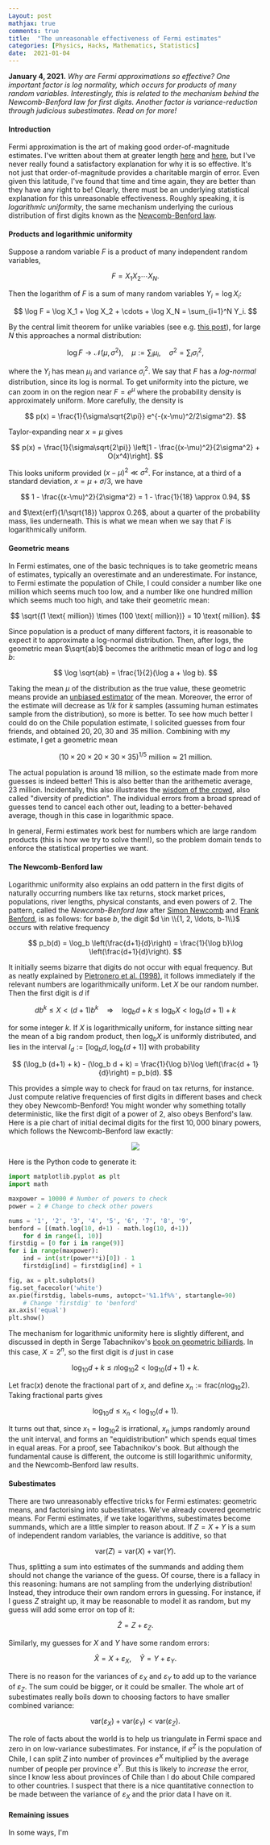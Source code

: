 ```yaml
---
Layout: post
mathjax: true
comments: true
title:  "The unreasonable effectiveness of Fermi estimates"
categories: [Physics, Hacks, Mathematics, Statistics]
date:  2021-01-04
---
```


**January 4, 2021.** *Why are Fermi approximations so effective? One
  important factor is log normality, which occurs for products of
  many random variables. Interestingly, this is related to the mechanism
  behind the Newcomb-Benford law for first digits. Another factor is
  variance-reduction through judicious subestimates. Read on for more!*

#### Introduction

Fermi approximation is the art of making good order-of-magnitude estimates.
I've written about them
at greater length
[here](https://hapax.github.io/assets/fermi-estimates.pdf) and
[here](https://hapax.github.io/physics/teaching/hacks/napkin-hacks/#sec-3),
but I've never really found a satisfactory explanation for why it is so effective.
It's not just that order-of-magnitude provides a charitable margin of
error.
Even given this latitude, I've found that time and time again, they
are better than they have any right to be!
Clearly, there must be an underlying statistical explanation for this
unreasonable effectiveness.
Roughly speaking, it is *logarithmic uniformity*, the same mechanism underlying the
curious distribution of first digits known as the
[Newcomb-Benford law](https://en.wikipedia.org/wiki/Benford%27s_law).

#### Products and logarithmic uniformity

Suppose a random variable $F$ is a product of many independent random
variables,

$$
F = X_1 X_2 \cdots X_N.
$$

Then the logarithm of $F$ is a sum of many random variables $Y_i =
\log X_i$:

$$
\log F = \log X_1 + \log X_2 + \cdots + \log X_N = \sum_{i=1}^N Y_i.
$$

By the central limit theorem for unlike variables (see
e.g. [this post](https://hapax.github.io/hacks/mathematics/statistics/clt/)),
for large $N$ this approaches a normal distribution:

$$
\log F \to \mathcal{N}(\mu, \sigma^2), \quad \mu := \sum_i \mu_i,
\quad \sigma^2 = \sum_i \sigma_i^2,
$$

where the $Y_i$ has mean $\mu_i$ and variance $\sigma_i^2$.
We say that $F$ has a *log-normal* distribution, since its log is
normal.
To get uniformity into the picture, we can zoom in on the region near
$F = e^\mu$ where the probability density is approximately uniform.
More carefully, the density is

$$
p(x) = \frac{1}{\sigma\sqrt{2\pi}} e^{-(x-\mu)^2/2\sigma^2}.
$$

Taylor-expanding near $x = \mu$ gives

$$
p(x) = \frac{1}{\sigma\sqrt{2\pi}}
\left[1 - \frac{(x-\mu)^2}{2\sigma^2} + O(x^4)\right].
$$

This looks uniform provided $(x - \mu)^2 \ll \sigma^2$.
For instance, at a third of a standard deviation, $x = \mu + \sigma/3$,
we have

$$
1 - \frac{(x-\mu)^2}{2\sigma^2} = 1 - \frac{1}{18} \approx 0.94,
$$

and $\text{erf}(1/\sqrt{18}) \approx 0.26$, about a quarter of the
probability mass, lies underneath.
This is what we mean when we say that $F$ is logarithmically uniform.

#### Geometric means

In Fermi estimates, one of the basic techniques is to take geometric
means of estimates, typically an overestimate and an underestimate.
For instance, to Fermi estimate the population of Chile, I could
consider a number like one million which seems much too low, and a
number like one hundred million which seems much too high, and take
their geometric mean:

$$
\sqrt{(1 \text{ million}) \times (100 \text{ million})} = 10 \text{ million}.
$$

Since population is a product of many different factors, it is
reasonable to expect it to approximate a log-normal distribution.
Then, after logs, the geometric mean $\sqrt{ab}$ becomes the
arithmetic mean of $\log a$ and $\log b$:

$$
\log \sqrt{ab} = \frac{1}{2}(\log a + \log b).
$$

Taking the mean $\mu$ of the distribution as the true value, these
geometric means provide an
[unbiased estimator](https://en.wikipedia.org/wiki/Bias_of_an_estimator)
of the mean.
Moreover, the error of the estimate will decrease as $1/k$ for $k$
samples (assuming human estimates sample from the distribution), so more is better.
To see how much better I could do on the Chile population estimate, I
solicited guesses from four friends, and obtained $20, 20, 30$ and $35$
million.
Combining with my estimate, I get a geometric mean

$$
(10 \times 20 \times 20 \times 30 \times 35)^{1/5} \text{ million}
\approx 21 \text{ million}.
$$

The actual population is around $18$ million, so the estimate made
from more guesses is indeed better!
This is also better than the arithemetic average, $23$ million.
Incidentally, this also illustrates the
[wisdom of the crowd](https://hapax.github.io/physics/mathematics/statistics/crowd/),
also called "diversity of prediction".
The individual errors from a broad spread of guesses tend to cancel
each other out, leading to a better-behaved average, though in this case
in logarithmic space.

In general, Fermi estimates work best for numbers which are large
random products (this is how we try to solve them!), so the problem
domain tends to enforce the statistical properties we want.

<!-- In general, we only expect Fermi estimates to work for numbers which
are the product of many factors.
But this is precisely the sorts of things we use Fermi estimates for!
In a sense, the problem domain naturally leads to logarithmic
uniformity.
Incidentally, I've talked about "uniformity", but the geometric mean
is still a measure of central tendency for any distribution, and is
particularly nice for a lognormal one, which arise for products of
random variables.
The magic of geometric means manifests most
strongly in the near-uniform blob at the centre. -->

#### The Newcomb-Benford law

Logarithmic uniformity also explains an odd pattern in the first
digits of naturally occurring numbers like tax returns, stock market
prices, populations, river lengths, physical constants, and even
powers of $2$.
The pattern, called the *Newcomb-Benford law* after
[Simon Newcomb](https://en.wikipedia.org/wiki/Simon_Newcomb) and
[Frank Benford](https://en.wikipedia.org/wiki/Frank_Benford), is as
follows: for base $b$, the digit $d \in \\{1, 2, \ldots, b-1\\}$
occurs with relative frequency

$$
p_b(d) = \log_b \left(\frac{d+1}{d}\right) = \frac{1}{\log b}\log \left(\frac{d+1}{d}\right).
$$

It initially seems bizarre that digits do not occur with equal
frequency.
But as neatly explained by
[Pietronero et al. (1998)](https://arxiv.org/pdf/cond-mat/9808305.pdf),
it follows immediately if the relevant numbers are logarithmically uniform.
Let $X$ be our random number.
Then the first digit is $d$ if

$$
db^k \leq X < (d+1)b^{k} \quad \Longrightarrow \quad \log_b d + k \leq
\log_b X < \log_b(d+1) + k
$$

for some integer $k$.
If $X$ is logarithmically uniform, for instance sitting near the mean
of a big random product, then $\log_b X$ is uniformly
distributed, and lies in the interval $I_d :=
[\log_b d, \log_b (d+1)]$ with probability

$$
(\log_b (d+1) + k) - (\log_b d + k) = \frac{1}{\log b}\log \left(\frac{d +
1}{d}\right) = p_b(d).
$$

This provides a simple way to check for fraud on tax returns, for
instance.
Just compute relative frequencies of first digits in different bases
and check they obey Newcomb-Benford!
You might wonder why something totally deterministic, like the first
digit of a power of $2$, also obeys Benford's law.
Here is a pie chart of initial decimal digits for the first $10,000$ binary
powers, which follows the Newcomb-Benford law exactly:

<figure>
    <div style="text-align:center"><img src
    ="/images/posts/benford1.png"/>
	</div>
	</figure>

Here is the Python code to generate it:

```python
import matplotlib.pyplot as plt
import math

maxpower = 10000 # Number of powers to check
power = 2 # Change to check other powers

nums = '1', '2', '3', '4', '5', '6', '7', '8', '9',
benford = [(math.log(10, d+1) - math.log(10, d+1))
    for d in range(1, 10)]
firstdig = [0 for i in range(9)]
for i in range(maxpower):
	ind = int(str(power**i)[0]) - 1
	firstdig[ind] = firstdig[ind] + 1

fig, ax = plt.subplots()
fig.set_facecolor('white')
ax.pie(firstdig, labels=nums, autopct='%1.1f%%', startangle=90)
    # Change 'firstdig' to 'benford'
ax.axis('equal')
plt.show()
```

The mechanism for logarithmic uniformity here is slightly different,
and discussed in depth in Serge Tabachnikov's
[book on geometric billiards](http://www.personal.psu.edu/sot2/books/billiardsgeometry.pdf).
In this case, $X = 2^n$, so the first digit is $d$ just in case

$$
\log_{10}d + k \leq n\log_{10} 2 < \log_{10}(d + 1) + k.
$$

Let $\text{frac}(x)$ denote the fractional part of $x$, and define
$x_n := \text{frac}(n\log_{10} 2)$.
Taking fractional parts gives

$$
\log_{10}d \leq x_n < \log_{10}(d + 1).
$$

It turns out that, since $x_1 = \log_{10} 2$ is irrational,
$x_n$ jumps randomly around the unit interval, and forms an
"equidistribution" which spends equal times in equal areas.
For a proof, see Tabachnikov's book.
But although the fundamental cause is different, the outcome is still
logarithmic uniformity, and the Newcomb-Benford law results.

#### Subestimates

There are two unreasonably effective tricks for Fermi estimates:
geometric means, and factorising into subestimates.
We've already covered geometric means.
For Fermi estimates, if we take logarithms, subestimates become
summands, which are a little simpler to reason about.
If $Z = X + Y$ is a sum of independent random variables, the variance
is additive, so that

$$
\text{var}(Z) = \text{var}(X) + \text{var}(Y).
$$

Thus, splitting a sum into estimates of the summands and adding them
should not change the variance of the guess.
Of course, there is a fallacy in this reasoning: humans are not
sampling from the underlying distribution!
Instead, they introduce their own random errors in guessing.
For instance, if I guess $Z$ straight up, it may be reasonable to
model it as random, but my guess will add some error on top of it:

$$
\hat{Z} = Z + \varepsilon_Z.
$$

Similarly, my guesses for $X$ and $Y$ have some random errors:

$$
\hat{X} = X + \varepsilon_X, \quad \hat{Y} = Y + \varepsilon_Y.
$$

There is no reason for the variances of $\varepsilon_X$ and $\varepsilon_Y$
to add up to the variance of $\varepsilon_Z$.
The sum could be bigger, or it could be smaller.
The whole art of subestimates really boils down to choosing factors to
have smaller combined variance:

$$
\text{var}(\varepsilon_X) + \text{var}(\varepsilon_Y) < \text{var}(\varepsilon_Z).
$$

The role of facts about the world is to help us triangulate in Fermi
space and zero in on low-variance subestimates.
For instance, if $e^Z$ is the population of Chile, I can split $Z$
into number of provinces $e^X$ multiplied by the average number of
people per province $e^Y$.
But this is likely to *increase* the error, since I know less about
provinces of Chile than I do about Chile compared to other countries.
I suspect that there is a nice quantitative connection to be made
between the variance of $\varepsilon_X$ and the prior data I have on
it.

#### Remaining issues

In some ways, I'm

<!--
The Lyapunov condition holds for a sum of independent random
variables.
By taking an exponential, we can turn it into a result for a *product* of
independent variables.
Let $X_i, \mu_i, \sigma_i^2$ be as above, and $X_i = \log Y_i$.
Then

$$
\exp\left[\sum_{i=1}^N X_i\right] = \prod_{i = 1}^N Y_i \to \log
\mathcal{N}(\mu, \sigma^2).
$$

The distribution on the right is not a normal, but a *log-normal*.
It is simply what the normal distribution looks like when viewed in
terms of a variable $y > 0$ defined by $x = \log y$.
In order to plot the density, we use the fact that $dx =
dy/y$, and hence

$$
p(x)\, dx = \frac{dx}{\sqrt{2\pi}\sigma}
e^{-\frac{(x-\mu)^2}{2\sigma^2}} = \frac{dy}{\sqrt{2\pi}\sigma y}
e^{-\frac{(\log y-\mu)^2}{2\sigma^2}}.
$$

So, this is distribution that a product of many independent factors
converges to. -->

<!-- https://arxiv.org/pdf/cond-mat/9808305.pdf -->
